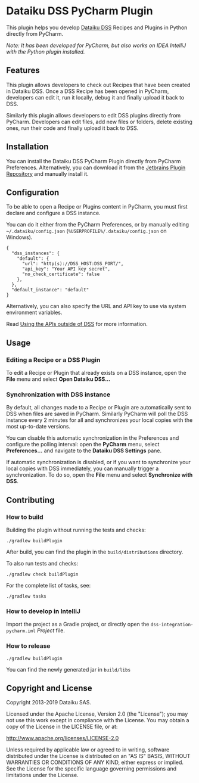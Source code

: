 # Dataiku DSS PyCharm Plugin

This plugin helps you develop [Dataiku DSS](https://www.dataiku.com) Recipes and Plugins in Python
directly from PyCharm.

*Note: It has been developed for PyCharm, but also works on IDEA IntelliJ with the
Python plugin installed.*

## Features

This plugin allows developers to check out Recipes that have been created in
Dataiku DSS. Once a DSS Recipe has been opened in PyCharm, developers can edit
it, run it locally, debug it and finally upload it back to DSS.

Similarly this plugin allows developers to edit DSS plugins directly from
PyCharm. Developers can edit files, add new files or folders, delete existing
ones, run their code and finally upload it back to DSS.

## Installation

You can install the Dataiku DSS PyCharm Plugin directly from PyCharm Preferences.
Alternatively, you can download it from the [Jetbrains Plugin Repository](https://plugins.jetbrains.com/plugin/12439-dataiku-dss)
and manually install it.

## Configuration

To be able to open a Recipe or Plugins content in PyCharm, you must first declare and
configure a DSS instance.

You can do it either from the PyCharm Preferences, or by manually editing
`~/.dataiku/config.json` (`%USERPROFILE%/.dataiku/config.json` on Windows).
```
{
  "dss_instances": {
    "default": {
      "url": "http(s)://DSS_HOST:DSS_PORT/",
      "api_key": "Your API key secret",
      "no_check_certificate": false
    },
  },
  "default_instance": "default"
}
```

Alternatively, you can also specify the URL and API key to use via system
environment variables.

Read [Using the APIs outside of DSS](https://doc.dataiku.com/dss/latest/python-api/outside-usage.html#setting-up-the-connection-with-dss)
for more information. 

## Usage

### Editing a Recipe or a DSS Plugin
To edit a Recipe or Plugin that already exists on a DSS instance, open the
**File** menu and select **Open Dataiku DSS...**

### Synchronization with DSS instance

By default, all changes made to a Recipe or Plugin are automatically sent to
DSS when files are saved in PyCharm. Similarly PyCharm will poll the DSS
instance every 2 minutes for all and synchronizes your local copies with the
most up-to-date versions.

You can disable this automatic synchronization in the Preferences and configure
the polling interval: open the **PyCharm** menu, select **Preferences...** and
navigate to the **Dataiku DSS Settings** pane.

If automatic synchronization is disabled, or if you want to synchronize your
local copies with DSS immediately, you can manually trigger a synchronization. To do
so, open the **File** menu and select **Synchronize with DSS**.

## Contributing

### How to build
Building the plugin without running the tests and checks:

    ./gradlew buildPlugin
    
After build, you can find the plugin in the `build/distributions` directory.

To also run tests and checks:

    ./gradlew check buildPlugin

For the complete list of tasks, see:

    ./gradlew tasks

### How to develop in IntelliJ

Import the project as a Gradle project, or directly open the `dss-integration-pycharm.iml` *Project* file.

### How to release

    ./gradlew buildPlugin
    
You can find the newly generated jar in `build/libs`

## Copyright and License

Copyright 2013-2019 Dataiku SAS.

Licensed under the Apache License, Version 2.0 (the "License"); you may not use this work except in compliance with the License. You may obtain a copy of the License in the LICENSE file, or at:

http://www.apache.org/licenses/LICENSE-2.0

Unless required by applicable law or agreed to in writing, software distributed under the License is distributed on an "AS IS" BASIS, WITHOUT WARRANTIES OR CONDITIONS OF ANY KIND, either express or implied. See the License for the specific language governing permissions and limitations under the License. 
